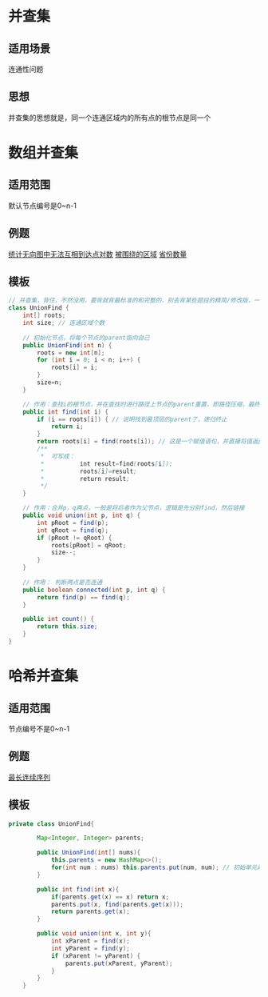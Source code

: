 # 并查集

## 适用场景
连通性问题

## 思想
并查集的思想就是，同一个连通区域内的所有点的根节点是同一个

# 数组并查集

## 适用范围
默认节点编号是0~n-1

## 例题
[统计无向图中无法互相到达点对数](https://leetcode.cn/problems/count-unreachable-pairs-of-nodes-in-an-undirected-graph/)
[被围绕的区域](https://leetcode.cn/problems/surrounded-regions/)
[省份数量](https://leetcode.cn/problems/number-of-provinces/)

## 模板
```java
// 并查集，背住，不然没用，要背就背最标准的和完整的，别去背某些题目的精简/修改版，一点儿用没有
class UnionFind {
    int[] roots;
    int size; // 连通区域个数
    
    // 初始化节点，将每个节点的parent指向自己
    public UnionFind(int n) {
        roots = new int[n];
        for (int i = 0; i < n; i++) {
            roots[i] = i;
        }
        size=n;
    }

    // 作用：查找i的根节点，并在查找时进行路径上节点的parent重置，即路径压缩，最终指向同一个parent节点
    public int find(int i) {
        if (i == roots[i]) { // 说明找到最顶层的parent了，递归终止
            return i;
        }
        return roots[i] = find(roots[i]); // 这是一个赋值语句，并直接将值返回，
        /**
         *  可写成：
         *          int result=find(roots[i]);
         *          roots[i]=result;
         *          return result;
         */
    }

    // 作用：合并p，q两点，一般是将后者作为父节点，逻辑是先分别find，然后链接
    public void union(int p, int q) {
        int pRoot = find(p);
        int qRoot = find(q);
        if (pRoot != qRoot) {
            roots[pRoot] = qRoot;
            size--;
        }
    }
    
    // 作用： 判断两点是否连通
    public boolean connected(int p, int q) {
        return find(p) == find(q);
    }

    public int count() {
        return this.size;
    }
}
```
# 哈希并查集

## 适用范围
节点编号不是0~n-1

## 例题
[最长连续序列](https://leetcode.cn/problems/longest-consecutive-sequence/)

## 模板
```java
private class UnionFind{

        Map<Integer, Integer> parents;

        public UnionFind(int[] nums){
            this.parents = new HashMap<>();
            for(int num : nums) this.parents.put(num, num); // 初始单元素集合，parent指向自己
        }

        public int find(int x){
            if(parents.get(x) == x) return x;
            parents.put(x, find(parents.get(x)));
            return parents.get(x);
        }

        public void union(int x, int y){
            int xParent = find(x);
            int yParent = find(y);
            if (xParent != yParent) {
                parents.put(xParent, yParent);
            }
        }
    }
  ```
